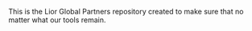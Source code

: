 This is the Lior Global Partners repository created to make sure that no matter what our tools remain. 
